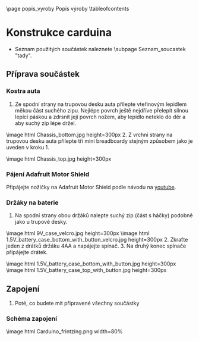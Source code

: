 \page popis_vyroby Popis výroby
\tableofcontents

# Konstrukce carduina

+ Seznam použitých součástek naleznete \subpage Seznam_soucastek "tady".

## Příprava součástek

### Kostra auta
1. Ze spodní strany na trupovou desku auta přilepte vteřinovým lepidlem měkou část suchého zipu. Nejlépe povrch ještě nejdříve přelepit silnou lepící páskou a zdrsnit její povrch nožem, aby lepidlo neteklo do děr a aby suchý zip lépe držel.

\image html Chassis_bottom.jpg height=300px
2. Z vrchní strany na trupovou desku auta přilepte tři mini breadboardy stejným způsobem jako je uveden v kroku 1.

\image html Chassis_top.jpg height=300px

### Pájení Adafruit Motor Shield
Připájejte nožičky na Adafruit Motor Shield podle návodu na [youtube](https://youtu.be/C1Vl55MzAj4).

### Držáky na baterie
1. Na spodní strany obou držáků nalepte suchý zip (část s háčky) podobně jako u trupové desky.

\image html 9V_case_velcro.jpg height=300px
\image html 1.5V_battery_case_bottom_with_button_velcro.jpg height=300px
2. Zkraťte jeden z drátků držáku 4AA a napájejte spínač.
3. Na druhý konec spínače připájejte drátek.

\image html 1.5V_battery_case_bottom_with_button.jpg height=300px
\image html 1.5V_battery_case_top_with_button.jpg height=300px

## Zapojení
1. Poté, co budete mít připravené všechny součástky
### Schéma zapojení
\image html Carduino_frintzing.png width=80%


